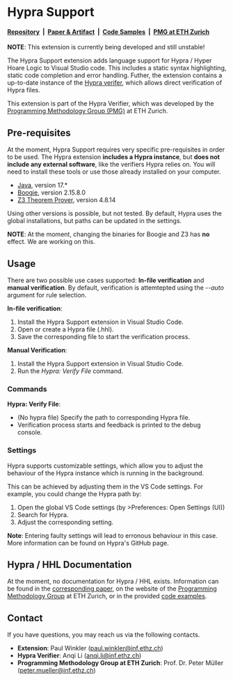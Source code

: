# Hypra Support

#### [Repository](https://github.com/pawinkler/hypra-support)&nbsp;&nbsp;|&nbsp;&nbsp;[Paper & Artifact](https://dl.acm.org/doi/10.1145/3689756)&nbsp;&nbsp;|&nbsp;&nbsp;[Code Samples](https://github.com/anqili426/hhl_frontend/tree/main/src/test)&nbsp;&nbsp;|&nbsp;&nbsp;[PMG at ETH Zurich](https://www.pm.inf.ethz.ch/)

**NOTE**: This extension is currently being developed and still unstable! 

The Hypra Support extension adds language support for Hypra / Hyper Hoare Logic to Visual Studio code. This includes a static syntax highlighting, static code completion and error handling. Futher, the extension contains a up-to-date instance of the [Hypra verifer](https://github.com/anqili426/hhl_frontend/), which allows direct verification of Hypra files.

This extension is part of the Hypra Verifier, which was developed by the [Programming Methodology Group (PMG)](https://www.pm.inf.ethz.ch/) at ETH Zurich.

## Pre-requisites
At the moment, Hypra Support requires very specific pre-requisites in order to be used. The Hypra extension **includes a Hypra instance**, but **does not include any external software**, like the verifiers Hypra relies on. You will need to install these tools or use those already installed on your computer.

 * [Java](https://dev.java/), version 17.*
 * [Boogie](https://www.microsoft.com/en-us/research/project/boogie-an-intermediate-verification-language/), version 2.15.8.0
 * [Z3 Theorem Prover](https://github.com/Z3Prover/z3), version 4.8.14

Using other versions is possible, but not tested. By default, Hypra uses the global installations, but paths can be updated in the settings. 

**NOTE**: At the moment, changing the binaries for Boogie and Z3 has **no** effect. We are working on this.

## Usage

There are two possible use cases supported: **In-file verification** and **manual verification**. By default, verification is attemtepted using the _--auto_ argument for rule selection.

**In-file verification**:

1. Install the Hypra Support extension in Visual Studio Code.
2. Open or create a Hypra file (.hhl).
3. Save the corresponding file to start the verification process.

**Manual Verification**:

1. Install the Hypra Support extension in Visual Studio Code.
2. Run the _Hypra: Verify File_ command.

### Commands

**Hypra: Verify File**:

- (No hypra file) Specify the path to corresponding Hypra file.
- Verification process starts and feedback is printed to the debug console.

### Settings

Hypra supports customizable settings, which allow you to adjust the behaviour of the Hypra instance which is running in the background.

This can be achieved by adjusting them in the VS Code settings. For example, you could change the Hypra path by:

1. Open the global VS Code settings (by >Preferences: Open Settings (UI))
2. Search for Hypra.
3. Adjust the corresponding setting.

**Note**: Entering faulty settings will lead to erronous behaviour in this case. More information can be found on Hypra's GitHub page.

## Hypra / HHL Documentation

At the moment, no documentation for Hypra / HHL exists. Information can be found in the [corresponding paper](https://dl.acm.org/doi/10.1145/3689756), on the website of the [Programming Methodology Group](https://www.pm.inf.ethz.ch/) at ETH Zurich, or in the provided [code examples](https://github.com/anqili426/hhl_frontend/tree/main/src/test).

## Contact 

If you have questions, you may reach us via the following contacts.

- **Extension**: Paul Winkler ([paul.winkler@inf.ethz.ch](mailto:paul.winkler@inf.ethz.ch))
- **Hypra Verifier**: Anqi Li ([anqi.li@inf.ethz.ch](mailto:anqi.li@inf.ethz.ch))
- **Programming Methodology Group at ETH Zurich**: Prof. Dr. Peter Müller ([peter.mueller@inf.ethz.ch](mailto:peter.mueller@inf.ethz.ch))

